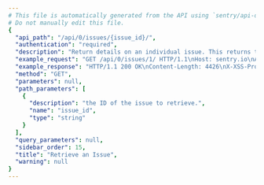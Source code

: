 ```yaml
---
# This file is automatically generated from the API using `sentry/api-docs/generator.py.`
# Do not manually edit this file.
{
  "api_path": "/api/0/issues/{issue_id}/", 
  "authentication": "required", 
  "description": "Return details on an individual issue. This returns the basic stats for\nthe issue (title, last seen, first seen), some overall numbers (number\nof comments, user reports) as well as the summarized event data.", 
  "example_request": "GET /api/0/issues/1/ HTTP/1.1\nHost: sentry.io\nAuthorization: Bearer <token>", 
  "example_response": "HTTP/1.1 200 OK\nContent-Length: 4426\nX-XSS-Protection: 1; mode=block\nX-Content-Type-Options: nosniff\nContent-Language: en\nAccess-Control-Expose-Headers: X-Sentry-Error, Retry-After\nVary: Accept-Language, Cookie\nAccess-Control-Allow-Methods: GET, PUT, DELETE, HEAD, OPTIONS\nAllow: GET, PUT, DELETE, HEAD, OPTIONS\nAccess-Control-Allow-Origin: *\nAccess-Control-Allow-Headers: X-Sentry-Auth, X-Requested-With, Origin, Accept, Content-Type, Authentication, Authorization\nContent-Type: application/json\nX-Frame-Options: deny\n\n{\n  \"activity\": [\n    {\n      \"data\": {}, \n      \"dateCreated\": \"2020-03-10T05:57:53.422597Z\", \n      \"id\": \"4\", \n      \"type\": \"set_private\", \n      \"user\": {\n        \"avatar\": {\n          \"avatarType\": \"letter_avatar\", \n          \"avatarUuid\": null\n        }, \n        \"avatarUrl\": \"https://secure.gravatar.com/avatar/fa4a97b8df1911350952658435e3a36d?s=32&d=mm\", \n        \"dateJoined\": \"2020-03-10T05:57:35.928287Z\", \n        \"email\": \"john@interstellar.invalid\", \n        \"emails\": [\n          {\n            \"email\": \"john@interstellar.invalid\", \n            \"id\": \"1\", \n            \"is_verified\": false\n          }\n        ], \n        \"flags\": {\n          \"newsletter_consent_prompt\": false\n        }, \n        \"has2fa\": false, \n        \"hasPasswordAuth\": true, \n        \"id\": \"1\", \n        \"identities\": [], \n        \"isActive\": true, \n        \"isManaged\": false, \n        \"isStaff\": false, \n        \"isSuperuser\": false, \n        \"lastActive\": \"2020-03-10T05:57:35.928306Z\", \n        \"lastLogin\": null, \n        \"name\": \"john@interstellar.invalid\", \n        \"options\": {\n          \"clock24Hours\": false, \n          \"language\": \"en\", \n          \"stacktraceOrder\": -1, \n          \"timezone\": \"UTC\"\n        }, \n        \"username\": \"john@interstellar.invalid\"\n      }\n    }, \n    {\n      \"data\": {}, \n      \"dateCreated\": \"2020-03-10T05:57:36.131694Z\", \n      \"id\": \"0\", \n      \"type\": \"first_seen\", \n      \"user\": null\n    }\n  ], \n  \"annotations\": [], \n  \"assignedTo\": null, \n  \"count\": \"1\", \n  \"culprit\": \"raven.scripts.runner in main\", \n  \"firstRelease\": {\n    \"authors\": [], \n    \"commitCount\": 0, \n    \"data\": {}, \n    \"dateCreated\": \"2020-03-10T05:57:36.065493Z\", \n    \"dateReleased\": null, \n    \"deployCount\": 0, \n    \"firstEvent\": \"2020-03-10T05:57:36Z\", \n    \"lastCommit\": null, \n    \"lastDeploy\": null, \n    \"lastEvent\": \"2020-03-10T05:57:38Z\", \n    \"newGroups\": 0, \n    \"owner\": null, \n    \"projects\": [\n      {\n        \"name\": \"Pump Station\", \n        \"slug\": \"pump-station\"\n      }\n    ], \n    \"ref\": null, \n    \"shortVersion\": \"284bca5a5bb4a5d8b2541892cc492af84e7fb8c4\", \n    \"url\": null, \n    \"version\": \"284bca5a5bb4a5d8b2541892cc492af84e7fb8c4\", \n    \"versionInfo\": {\n      \"buildHash\": \"284bca5a5bb4a5d8b2541892cc492af84e7fb8c4\", \n      \"description\": \"284bca5a5bb4\", \n      \"package\": null, \n      \"version\": {\n        \"raw\": \"284bca5a5bb4a5d8b2541892cc492af84e7fb8c4\"\n      }\n    }\n  }, \n  \"firstSeen\": \"2020-03-10T05:57:36.131694Z\", \n  \"hasSeen\": false, \n  \"id\": \"1\", \n  \"isBookmarked\": false, \n  \"isPublic\": false, \n  \"isSubscribed\": false, \n  \"lastRelease\": {\n    \"authors\": [], \n    \"commitCount\": 0, \n    \"data\": {}, \n    \"dateCreated\": \"2020-03-10T05:57:36.065493Z\", \n    \"dateReleased\": null, \n    \"deployCount\": 0, \n    \"firstEvent\": \"2020-03-10T05:57:36Z\", \n    \"lastCommit\": null, \n    \"lastDeploy\": null, \n    \"lastEvent\": \"2020-03-10T05:57:38Z\", \n    \"newGroups\": 0, \n    \"owner\": null, \n    \"projects\": [\n      {\n        \"name\": \"Pump Station\", \n        \"slug\": \"pump-station\"\n      }\n    ], \n    \"ref\": null, \n    \"shortVersion\": \"284bca5a5bb4a5d8b2541892cc492af84e7fb8c4\", \n    \"url\": null, \n    \"version\": \"284bca5a5bb4a5d8b2541892cc492af84e7fb8c4\", \n    \"versionInfo\": {\n      \"buildHash\": \"284bca5a5bb4a5d8b2541892cc492af84e7fb8c4\", \n      \"description\": \"284bca5a5bb4\", \n      \"package\": null, \n      \"version\": {\n        \"raw\": \"284bca5a5bb4a5d8b2541892cc492af84e7fb8c4\"\n      }\n    }\n  }, \n  \"lastSeen\": \"2020-03-10T05:57:36Z\", \n  \"level\": \"error\", \n  \"logger\": null, \n  \"metadata\": {\n    \"title\": \"This is an example python exception\"\n  }, \n  \"numComments\": 0, \n  \"participants\": [], \n  \"permalink\": \"https://sentry.io/organizations/the-interstellar-jurisdiction/issues/1/\", \n  \"platform\": \"python\", \n  \"pluginActions\": [], \n  \"pluginContexts\": [], \n  \"pluginIssues\": [], \n  \"project\": {\n    \"id\": \"2\", \n    \"name\": \"Pump Station\", \n    \"platform\": null, \n    \"slug\": \"pump-station\"\n  }, \n  \"seenBy\": [], \n  \"shareId\": null, \n  \"shortId\": \"PUMP-STATION-1\", \n  \"stats\": {\n    \"24h\": [\n      [\n        1583730000, \n        0\n      ], \n      [\n        1583733600, \n        0\n      ], \n      [\n        1583737200, \n        0\n      ], \n      [\n        1583740800, \n        0\n      ], \n      [\n        1583744400, \n        0\n      ], \n      [\n        1583748000, \n        0\n      ], \n      [\n        1583751600, \n        0\n      ], \n      [\n        1583755200, \n        0\n      ], \n      [\n        1583758800, \n        0\n      ], \n      [\n        1583762400, \n        0\n      ], \n      [\n        1583766000, \n        0\n      ], \n      [\n        1583769600, \n        0\n      ], \n      [\n        1583773200, \n        0\n      ], \n      [\n        1583776800, \n        0\n      ], \n      [\n        1583780400, \n        0\n      ], \n      [\n        1583784000, \n        0\n      ], \n      [\n        1583787600, \n        0\n      ], \n      [\n        1583791200, \n        0\n      ], \n      [\n        1583794800, \n        0\n      ], \n      [\n        1583798400, \n        0\n      ], \n      [\n        1583802000, \n        0\n      ], \n      [\n        1583805600, \n        0\n      ], \n      [\n        1583809200, \n        0\n      ], \n      [\n        1583812800, \n        0\n      ], \n      [\n        1583816400, \n        1\n      ]\n    ], \n    \"30d\": [\n      [\n        1581206400, \n        0\n      ], \n      [\n        1581292800, \n        0\n      ], \n      [\n        1581379200, \n        0\n      ], \n      [\n        1581465600, \n        0\n      ], \n      [\n        1581552000, \n        0\n      ], \n      [\n        1581638400, \n        0\n      ], \n      [\n        1581724800, \n        0\n      ], \n      [\n        1581811200, \n        0\n      ], \n      [\n        1581897600, \n        0\n      ], \n      [\n        1581984000, \n        0\n      ], \n      [\n        1582070400, \n        0\n      ], \n      [\n        1582156800, \n        0\n      ], \n      [\n        1582243200, \n        0\n      ], \n      [\n        1582329600, \n        0\n      ], \n      [\n        1582416000, \n        0\n      ], \n      [\n        1582502400, \n        0\n      ], \n      [\n        1582588800, \n        0\n      ], \n      [\n        1582675200, \n        0\n      ], \n      [\n        1582761600, \n        0\n      ], \n      [\n        1582848000, \n        0\n      ], \n      [\n        1582934400, \n        0\n      ], \n      [\n        1583020800, \n        0\n      ], \n      [\n        1583107200, \n        0\n      ], \n      [\n        1583193600, \n        0\n      ], \n      [\n        1583280000, \n        0\n      ], \n      [\n        1583366400, \n        0\n      ], \n      [\n        1583452800, \n        0\n      ], \n      [\n        1583539200, \n        0\n      ], \n      [\n        1583625600, \n        0\n      ], \n      [\n        1583712000, \n        0\n      ], \n      [\n        1583798400, \n        1\n      ]\n    ]\n  }, \n  \"status\": \"unresolved\", \n  \"statusDetails\": {}, \n  \"subscriptionDetails\": null, \n  \"tags\": [\n    {\n      \"key\": \"browser\", \n      \"name\": \"Browser\", \n      \"totalValues\": 1\n    }, \n    {\n      \"key\": \"browser.name\", \n      \"name\": \"Browser.Name\", \n      \"totalValues\": 1\n    }, \n    {\n      \"key\": \"client_os\", \n      \"name\": \"Client Os\", \n      \"totalValues\": 1\n    }, \n    {\n      \"key\": \"client_os.name\", \n      \"name\": \"Client Os.Name\", \n      \"totalValues\": 1\n    }, \n    {\n      \"key\": \"environment\", \n      \"name\": \"Environment\", \n      \"totalValues\": 1\n    }, \n    {\n      \"key\": \"level\", \n      \"name\": \"Level\", \n      \"totalValues\": 1\n    }, \n    {\n      \"key\": \"release\", \n      \"name\": \"Release\", \n      \"totalValues\": 1\n    }, \n    {\n      \"key\": \"server_name\", \n      \"name\": \"Server\", \n      \"totalValues\": 1\n    }, \n    {\n      \"key\": \"url\", \n      \"name\": \"URL\", \n      \"totalValues\": 1\n    }, \n    {\n      \"key\": \"user\", \n      \"name\": \"User\", \n      \"totalValues\": 1\n    }\n  ], \n  \"title\": \"This is an example python exception\", \n  \"type\": \"default\", \n  \"userCount\": 1, \n  \"userReportCount\": 0\n}", 
  "method": "GET", 
  "parameters": null, 
  "path_parameters": [
    {
      "description": "the ID of the issue to retrieve.", 
      "name": "issue_id", 
      "type": "string"
    }
  ], 
  "query_parameters": null, 
  "sidebar_order": 15, 
  "title": "Retrieve an Issue", 
  "warning": null
}
---
```


